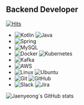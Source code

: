 ## Backend Developer

[![Hits](https://hits.seeyoufarm.com/api/count/incr/badge.svg?url=https%3A%2F%2Fgithub.com%2Fjaenyeong%2Fhit-counter)](https://hits.seeyoufarm.com)

* ![Kotlin](https://img.shields.io/badge/Kotlin-7F52FF?style=flat&logo=Kotlin&logoColor=white) ![Java](https://img.shields.io/badge/Java-007396?&style=flatlogo=Java&logoColor=white)
* ![Spring](https://img.shields.io/badge/Spring-6DB33F?style=flat&logo=Spring&logoColor=white)
* ![MySQL](https://img.shields.io/badge/MySQL-4479A1?style=flat&logo=MySQL&logoColor=white)
* ![Docker](https://img.shields.io/badge/Docker-2496ED?style=flat&logo=Docker&logoColor=white) ![Kubernetes](https://img.shields.io/badge/K8s-326CE5?style=flat&logo=Kubernetes&logoColor=white)
* ![Kafka](https://img.shields.io/badge/Kafka-231F20?style=flat&logo=ApacheKafka&logoColor=white)
* ![AWS](https://img.shields.io/badge/AWS-232F3E?style=flat&logo=amazonaws&logoColor=white)
* ![Linux](https://img.shields.io/badge/Linux-FCC624?style=flat&logo=Linux&logoColor=white) ![Ubuntu](https://img.shields.io/badge/Ubuntu-E95420?style=flat&logo=Ubuntu&logoColor=white)
* ![Git](https://img.shields.io/badge/Git-F05032?&style=flat&logo=Git&logoColor=white) ![GitHub](https://img.shields.io/badge/GitHub-181717?&style=flat&logo=GitHub&logoColor=white) 
* ![Slack](https://img.shields.io/badge/Slack-4a154b?style=flat&logo=Slack&logoColor=white) ![Jira](https://img.shields.io/badge/Jira-0052CC?style=flat&logo=Jira&logoColor=white)

<!--
**jaenyeong/jaenyeong** is a ✨ _special_ ✨ repository because its `README.md` (this file) appears on your GitHub profile.

Here are some ideas to get you started:

- 🔭 I’m currently working on ...
- 🌱 I’m currently learning ...
- 👯 I’m looking to collaborate on ...
- 🤔 I’m looking for help with ...
- 💬 Ask me about ...
- 📫 How to reach me: ...
- 😄 Pronouns: ...
- ⚡ Fun fact: ...
-->


![Jaenyeong`s GitHub stats](https://github-readme-stats.vercel.app/api?username=jaenyeong&show_icons=true&theme=solarized-dark)
